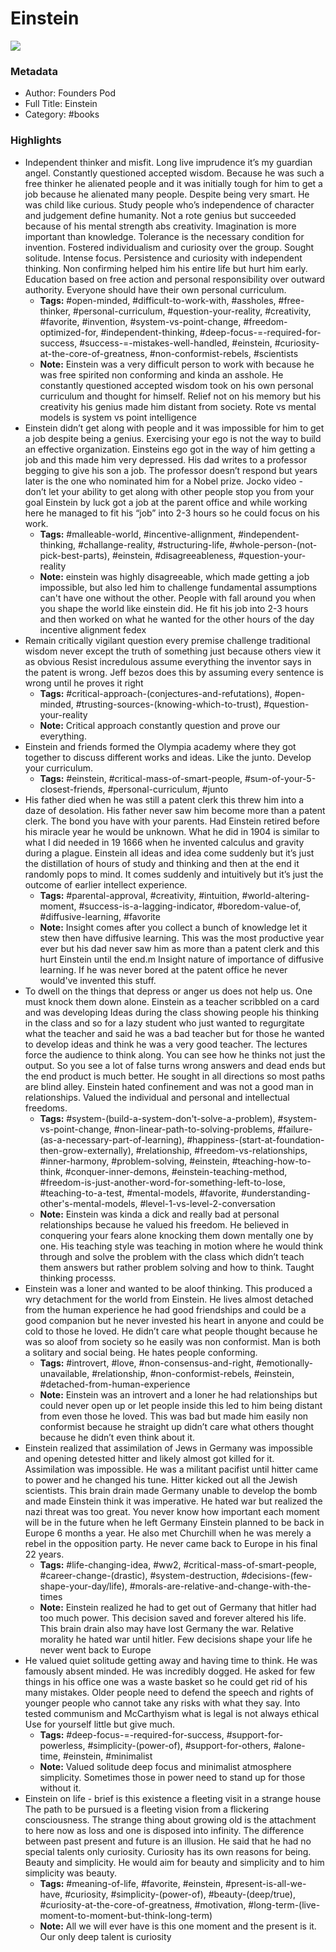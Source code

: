 # Einstein

![](https://readwise-assets.s3.amazonaws.com/static/images/default-book-icon-0.c6917d331b03.png)

### Metadata

- Author: Founders Pod 
- Full Title: Einstein
- Category: #books

### Highlights

- Independent thinker and misfit. Long live imprudence it’s my guardian angel. Constantly questioned accepted wisdom. Because he was such a free thinker he alienated people and it was initially tough for him to get a job because he alienated many people. Despite being very smart. He was child like curious.
  Study people who’s independence of character and judgement define humanity.
  Not a rote genius but succeeded because of his mental strength abs creativity. Imagination is more important than knowledge. Tolerance is the necessary condition for invention. Fostered individualism and curiosity over the group. Sought solitude. Intense focus.
  Persistence and curiosity with independent thinking. Non confirming helped him his entire life but hurt him early.
  Education based on free action and personal responsibility over outward authority. Everyone should have their own personal curriculum.
    - **Tags:** #open-minded, #difficult-to-work-with, #assholes, #free-thinker, #personal-curriculum, #question-your-reality, #creativity, #favorite, #invention, #system-vs-point-change, #freedom-optimized-for, #independent-thinking, #deep-focus-=-required-for-success, #success-=-mistakes-well-handled, #einstein, #curiosity-at-the-core-of-greatness, #non-conformist-rebels, #scientists
    - **Note:** Einstein was a very difficult person to work with because he was free spirited non conforming and kinda an asshole. He constantly questioned accepted wisdom took on his own personal curriculum and thought for himself. Relief not on his memory but his creativity his genius made him distant from society. Rote vs mental models is system vs point intelligence
- Einstein didn’t get along with people and it was impossible for him to get a job despite being a genius.
  Exercising your ego is not the way to build an effective organization. Einsteins ego got in the way of him getting a job and this made him very depressed. His dad writes to a professor begging to give his son a job. The professor doesn’t respond but years later is the one who nominated him for a Nobel prize.
  Jocko video - don’t let your ability to get along with other people stop you from your goal
  Einstein by luck got a job at the parent office and while working here he managed to fit his “job” into 2-3 hours so he could focus on his work.
    - **Tags:** #malleable-world, #incentive-allignment, #independent-thinking, #challange-reality, #structuring-life, #whole-person-(not-pick-best-parts), #einstein, #disagreeableness, #question-your-reality
    - **Note:** einstein was highly disagreeable, which made getting a job impossible, but also led him to challenge fundamental assumptions can't have one without the other. People with fall around you when you shape the world like einstein did. He fit his job into 2-3 hours and then worked on what he wanted for the other hours of the day incentive alignment fedex
- Remain critically vigilant question every premise challenge traditional wisdom never except the truth of something just because others view it as obvious Resist incredulous assume everything the inventor says in the patent is wrong. Jeff bezos does this by assuming every sentence is wrong until he proves it right
    - **Tags:** #critical-approach-(conjectures-and-refutations), #open-minded, #trusting-sources-(knowing-which-to-trust), #question-your-reality
    - **Note:** Critical approach constantly question and prove our everything.
- Einstein and friends formed the Olympia academy where they got together to discuss different works and ideas. Like the junto. Develop your curriculum.
    - **Tags:** #einstein, #critical-mass-of-smart-people, #sum-of-your-5-closest-friends, #personal-curriculum, #junto
- His father died when he was still a patent clerk this threw him into a daze of desolation. His father never saw him become more than a patent clerk. The bond you have with your parents.
  Had Einstein retired before his miracle year he would be unknown. What he did in 1904 is similar to what I did needed in 19 1666 when he invented calculus and gravity during a plague.
  Einstein all ideas and idea come suddenly but it’s just the distillation of hours of study and thinking and then at the end it randomly pops to mind. It comes suddenly and intuitively but it’s just the outcome of earlier intellect experience.
    - **Tags:** #parental-approval, #creativity, #intuition, #world-altering-moment, #success-is-a-lagging-indicator, #boredom-value-of, #diffusive-learning, #favorite
    - **Note:** Insight comes after you collect a bunch of knowledge let it stew then have diffusive learning. This was the most productive year ever but his dad never saw him as more than a patent clerk and this hurt Einstein until the end.m
      Insight nature of importance of diffusive learning. If he was never bored at the patent office he never would've invented this stuff.
- To dwell on the things that depress or anger us does not help us. One must knock them down alone.
  Einstein as a teacher scribbled on a card and was developing Ideas during the class showing people his thinking in the class and so for a lazy student who just wanted to regurgitate what the teacher and said he was a bad teacher but for those he wanted to develop ideas and think he was a very good teacher. The lectures force the audience to think along. You can see how he thinks not just the output. So you see a lot of false turns wrong answers and dead ends but the end product is much better. He sought in all directions so most paths are blind alley.
  Einstein hated confinement and was not a good man in relationships.
  Valued the individual and personal and intellectual freedoms.
    - **Tags:** #system-(build-a-system-don't-solve-a-problem), #system-vs-point-change, #non-linear-path-to-solving-problems, #failure-(as-a-necessary-part-of-learning), #happiness-(start-at-foundation-then-grow-externally), #relationship, #freedom-vs-relationships, #inner-harmony, #problem-solving, #einstein, #teaching-how-to-think, #conquer-inner-demons, #einstein-teaching-method, #freedom-is-just-another-word-for-something-left-to-lose, #teaching-to-a-test, #mental-models, #favorite, #understanding-other's-mental-models, #level-1-vs-level-2-conversation
    - **Note:** Einstein was kinda a dick and really bad at personal relationships because he valued his freedom.
      He believed in conquering your fears alone knocking them down mentally one by one.
      His teaching style was teaching in motion where he would think through and solve the problem with the class which didn’t teach them answers but rather problem solving and how to think. Taught thinking processs.
- Einstein was a loner and wanted to be aloof thinking. This produced a wry detachment for the world from Einstein. He lives almost detached from the human experience he had good friendships and could be a good companion but he never invested his heart in anyone and could be cold to those he loved. He didn’t care what people thought because he was so aloof from society so he easily was non conformist. Man is both a solitary and social being. He hates people conforming.
    - **Tags:** #introvert, #love, #non-consensus-and-right, #emotionally-unavailable, #relationship, #non-conformist-rebels, #einstein, #detached-from-human-experience
    - **Note:** Einstein was an introvert and a loner he had relationships but could never open up or let people inside this led to him being distant from even those he loved. This was bad but made him easily non conformist because he straight up didn’t care what others thought because he didn’t even think about it.
- Einstein realized that assimilation of Jews in Germany was impossible and opening detested hitter and likely almost got killed for it. Assimilation was impossible. He was a militant pacifist until hitter came to power and he changed his tune. Hitter kicked out all the Jewish scientists. This brain drain made Germany unable to develop the bomb and made Einstein think it was imperative. He hated war but realized the nazi threat was too great. You never know how important each moment will be in the future when he left Germany Einstein planned to be back in Europe 6 months a year. He also met Churchill when he was merely a rebel in the opposition party. He never came back to Europe in his final 22 years.
    - **Tags:** #life-changing-idea, #ww2, #critical-mass-of-smart-people, #career-change-(drastic), #system-destruction, #decisions-(few-shape-your-day/life), #morals-are-relative-and-change-with-the-times
    - **Note:** Einstein realized he had to get out of Germany that hitler had too much power. This decision saved and forever altered his life. This brain drain also may have lost Germany the war. Relative morality he hated war until hitler. Few decisions shape your life he never went back to Europe
- He valued quiet solitude getting away and having time to think. He was famously absent minded.
  He was incredibly dogged. He asked for few things in his office one was a waste basket so he could get rid of his many mistakes.
  Older people need to defend the speech and rights of younger people who cannot take any risks with what they say. Into tested communism and McCarthyism what is legal is not always ethical
  Use for yourself little but give much.
    - **Tags:** #deep-focus-=-required-for-success, #support-for-powerless, #simplicity-(power-of), #support-for-others, #alone-time, #einstein, #minimalist
    - **Note:** Valued solitude deep focus and minimalist atmosphere simplicity. Sometimes those in power need to stand up for those without it.
- Einstein on life - brief is this existence a fleeting visit in a strange house The path to be pursued is a fleeting vision from a flickering consciousness. The strange thing about growing old is the attachment to here now as loss and one is disposed into infinity. The difference between past present and future is an illusion.
  He said that he had no special talents only curiosity. Curiosity has its own reasons for being. Beauty and simplicity. He would aim for beauty and simplicity and to him simplicity was beauty.
    - **Tags:** #meaning-of-life, #favorite, #einstein, #present-is-all-we-have, #curiosity, #simplicity-(power-of), #beauty-(deep/true), #curiosity-at-the-core-of-greatness, #motivation, #long-term-(live-moment-to-moment-but-think-long-term)
    - **Note:** All we will ever have is this one moment and the present is it. Our only deep talent is curiosity
